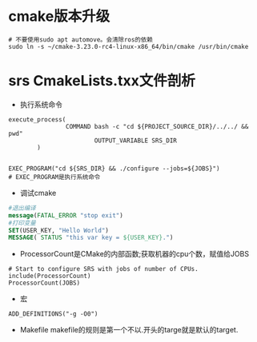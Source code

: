 # cmake版本升级
```shell
# 不要使用sudo apt automove。会清除ros的依赖
sudo ln -s ~/cmake-3.23.0-rc4-linux-x86_64/bin/cmake /usr/bin/cmake

```
# srs CmakeLists.txx文件剖析
- 执行系统命令
```
execute_process(
		        COMMAND bash -c "cd ${PROJECT_SOURCE_DIR}/../../ && pwd"
				        OUTPUT_VARIABLE SRS_DIR
		)


EXEC_PROGRAM("cd ${SRS_DIR} && ./configure --jobs=${JOBS}")
# EXEC_PROGRAM是执行系统命令
```
- 调试cmake
```cmake
#退出编译
message(FATAL_ERROR "stop exit")
#打印变量
SET(USER_KEY, "Hello World")
MESSAGE( STATUS "this var key = ${USER_KEY}.")
```
- ProcessorCount是CMake的内部函数;获取机器的cpu个数，赋值给JOBS
```
# Start to configure SRS with jobs of number of CPUs.
include(ProcessorCount)
ProcessorCount(JOBS)
```
- 宏
```
ADD_DEFINITIONS("-g -O0")
```

- Makefile
makefile的规则是第一个不以.开头的targe就是默认的target.

